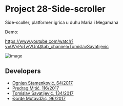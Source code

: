 # Project 28-Side-scroller

Side-scoller, platformer igrica u duhu Maria i Megamana

Demo:

https://www.youtube.com/watch?v=0VyPoTwVUnQ&ab_channel=TomislavSavatijevic

![image](https://gitlab.com/matf-bg-ac-rs/course-rs/projects-2020-2021/28-side-scroller/-/wikis/uploads/57e240efe69b8571ca481bfbbb64c081/gif1.gif)

## Developers

- [Ognjen Stamenković, 64/2017](https://gitlab.com/ogimatf)
- [Predrag Mitić, 116/2017](https://gitlab.com/pm98)
- [Tomislav Savatijević, 134/2017](https://gitlab.com/phalto)
- [Đorđe Mutavdžić, 96/2017](https://gitlab.com/v1rtuoso)

